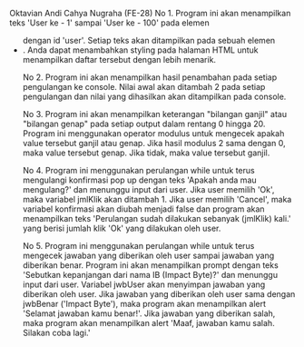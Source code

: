 Oktavian Andi Cahya Nugraha (FE-28)
No 1. Program ini akan menampilkan teks 'User ke - 1' sampai 'User ke - 100' pada elemen <ul> dengan id 'user'. Setiap teks akan ditampilkan pada sebuah elemen <li>. Anda dapat menambahkan styling pada halaman HTML untuk menampilkan daftar tersebut dengan lebih menarik.

No 2. Program ini akan menampilkan hasil penambahan pada setiap pengulangan ke console. Nilai awal akan ditambah 2 pada setiap pengulangan dan nilai yang dihasilkan akan ditampilkan pada console.

No 3. Program ini akan menampilkan keterangan "bilangan ganjil" atau "bilangan genap" pada setiap output dalam rentang 0 hingga 20. Program ini menggunakan operator modulus untuk mengecek apakah value tersebut ganjil atau genap. Jika hasil modulus 2 sama dengan 0, maka value tersebut genap. Jika tidak, maka value tersebut ganjil.

No 4. Program ini menggunakan perulangan while untuk terus mengulangi konfirmasi pop up dengan teks 'Apakah anda mau mengulang?' dan menunggu input dari user. Jika user memilih 'Ok', maka variabel jmlKlik akan ditambah 1. Jika user memilih 'Cancel', maka variabel konfirmasi akan diubah menjadi false dan program akan menampilkan teks 'Perulangan sudah dilakukan sebanyak (jmlKlik) kali.' yang berisi jumlah klik 'Ok' yang dilakukan oleh user.

No 5. Program ini menggunakan perulangan while untuk terus mengecek jawaban yang diberikan oleh user sampai jawaban yang diberikan benar. Program ini akan menampilkan prompt dengan teks 'Sebutkan kepanjangan dari nama IB (Impact Byte)?' dan menunggu input dari user. Variabel jwbUser akan menyimpan jawaban yang diberikan oleh user. Jika jawaban yang diberikan oleh user sama dengan jwbBenar ('Impact Byte'), maka program akan menampilkan alert 'Selamat jawaban kamu benar!'. Jika jawaban yang diberikan salah, maka program akan menampilkan alert 'Maaf, jawaban kamu salah. Silakan coba lagi.'

